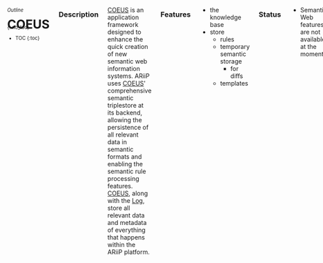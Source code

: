 <aside class="large-3 columns" markdown="1" style="position:fixed;font-size:80%;">

###### Outline
{:.no_toc}

* TOC
{:toc}

</aside>

 <div class="large-9 columns" role="content"  markdown="1">

# COEUS

### Description

[COEUS][coeus] is an application framework designed to enhance the quick creation of new semantic web information systems. ARiiP uses [COEUS][coeus]' comprehensive semantic triplestore at its backend, allowing the persistence of all relevant data in semantic formats and enabling the semantic rule processing features. [COEUS][coeus], along with the [Log](#log), store all relevant data and metadata of everything that happens within the ARiiP platform.

### Features

- the knowledge base
- store
	- rules
	- temporary semantic storage
		- for diffs
	- templates

### Status

- Semantic Web features are not available at the moment.


# Flux Capacitor

### Description

The **Flux Capacitor** is the main application controller, registering and proxying everything that happens within the **ARiiP** platform. With all components deployed independently, the **Flux Capacitor** acts as a glue, to keep all pieces together, and as a flow manager, ensuring that everything operation is performed smoothly, from event detection to the final delivery.

### Features

- controls everything
- open door for receiving data for delivery
	- can receive from web hooks
	- can receive from event detector

### Status

- Available through multiple disparate code pieces.

# Log

### Description

The **Log** stores summary information for all actions and flows occurring within the ARiiP platform. Each log entry contains the minimal set of information required to reenact specific transactions or errors. This includes timestamps, origin/destination and the messages sent.

### Features

- logs everything

### Status

- Sentry integration available for error and action logging.

# Postman

### Description

The **Postman**, as implied by its naming, performs the final delivery of each action. That is, it handles the final step of the [actions][]: gets the [action fields][] and applies them to the [delivery template][] for execution. The **Postman** exposes a RESThook interface that can be directly POSTed with data for processing (as long as the POST `payload` matches the selected action `key`.

### Features

- processes delivery actions
	- sends transformed data to destination
- template-based
	- SQL query
	- File write
	- Dropbox write
	- REST call
	- mail send

### Status

- Available as unique controller through POSTs to `postman/deliver/<template_name>.js`. Template variables must be passed as POST parameters.

# Ruler

### Description

**Ruler** is a semantic rule processing engine. This tool allows the definition of multiple processing rules, which can be applied to Events metadata. Configured rules can be of two types: _1)_ pre conditions and _2)_ post conditions. Preconditions are applied to Events metatadata before delivery, these include asserts or data transformations. Post conditions are applied to event metadata after delivery, these can be other actions or further logging operations. 
Rule processing uses a semantic engine, where new results can be inferred from existing data. Inference can from simple sums to complex axiom processing.

### Features 

- rules are semantic based
- samples
	- regular expression matching
	- pre conditions asserts
	- post conditions asserts
		- forward chaining
	- infer on semantic context
		- p1 > p2
		- p1 + p2 > 10
		- reasoning and inference
- reads rules from COEUS

### Status

- Rule processing engine is not available at the moment.

# STD: Spot The Differences

### Description

**Spot the Differences** monitors specified resources looking for changes in the output content. **STD**'s algorithm identifies what has changed since the last visit to a data source (using hashes and id matching). When content changes are detected, the **STD** triggers a new event. **Events** will then be processed through configured **ARiiP** integration ruless. In the system, detected events are sent for processing to the Flux Capacitor.

### Features

- change detection engine
- connects to external resources (according to pre-configured settings), and detects what has changed since the last successful integration

### Status

 - Available through agent monitoring, using multiple disparate pieces.

</div>


[LinkedData]:	http://linkeddata.org 				"LinkedData"
[coeus]:		http://ariip.com/coeus/	"COEUS: Semantic Web Application Framework"
